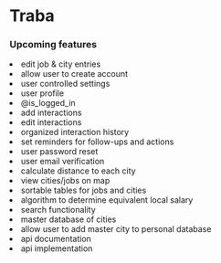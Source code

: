 # Traba

<h3>Upcoming features</h3>
<li>edit job & city entries</li>
<li>allow user to create account</li>
<li>user controlled settings</li>
<li>user profile</li>
<li>@is_logged_in</li>
<li>add interactions</li>
<li>edit interactions</li>
<li>organized interaction history</li>
<li>set reminders for follow-ups and actions</li>
<li>user password reset</li>
<li>user email verification</li>
<li>calculate distance to each city</li>
<li>view cities/jobs on map</li>
<li>sortable tables for jobs and cities</li>
<li>algorithm to determine equivalent local salary</li>
<li>search functionality</li>
<li>master database of cities</li>
<li>allow user to add master city to personal database</li>
<li>api documentation</li>
<li>api implementation</li>

